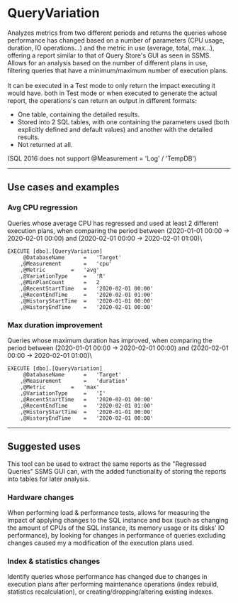 # QueryVariation
Analyzes metrics from two different periods and returns the queries whose performance has changed based on a number of parameters (CPU usage, duration, IO operations...) and the metric in use (average, total, max...), offering a report similar to that of Query Store's GUI as seen in SSMS.\
Allows for an analysis based on the number of different plans in use, filtering queries that have a minimum/maximum number of execution plans.\
\
It can be executed in a Test mode to only return the impact executing it would have. both in Test mode or when executed to generate the actual report, the operations's can return an output in different formats:
- One table, containing the detailed results.
- Stored into 2 SQL tables, with one containing the parameters used (both explicitly defined and default values) and another with the detailed results.
- Not returned at all.

(SQL 2016 does not support @Measurement = 'Log' / 'TempDB')

---
## Use cases and examples
### Avg CPU regression
Queries whose average CPU has regressed and used at least 2 different execution plans, when comparing the period between (2020-01-01 00:00 -> 2020-02-01 00:00) and (2020-02-01 00:00 -> 2020-02-01 01:00)\
``` 
EXECUTE [dbo].[QueryVariation]
	 @DatabaseName		=	'Target'
	,@Measurement		=	'cpu'
	,@Metric		=	'avg'
	,@VariationType		=	'R'
	,@MinPlanCount		=	2
	,@RecentStartTime	=	'2020-02-01 00:00'
	,@RecentEndTime		=	'2020-02-01 01:00'
	,@HistoryStartTime	=	'2020-01-01 00:00'
	,@HistoryEndTime	=	'2020-02-01 00:00'
```

### Max duration improvement
Queries whose maximum duration has improved, when comparing the period between (2020-01-01 00:00 -> 2020-02-01 00:00) and (2020-02-01 00:00 -> 2020-02-01 01:00)\
```
EXECUTE [dbo].[QueryVariation]
	 @DatabaseName		=	'Target'
	,@Measurement		=	'duration'
	,@Metric		=	'max'
	,@VariationType		=	'I'
	,@RecentStartTime	=	'2020-02-01 00:00'
	,@RecentEndTime		=	'2020-02-01 01:00'
	,@HistoryStartTime	=	'2020-01-01 00:00'
	,@HistoryEndTime	=	'2020-02-01 00:00'
```
---

## Suggested uses
This tool can be used to extract the same reports as the "Regressed Queries" SSMS GUI can, with the added functionality of storing the reports into tables for later analysis.
### Hardware changes
When performing load & performance tests, allows for measuring the impact of applying changes to the SQL instance and box (such as changing the amount of CPUs of the SQL instance, its memory usage or its disks' IO performance), by looking for changes in performance of queries excluding changes caused my a modification of the execution plans used.
### Index & statistics changes
Identify queries whose performance has changed due to changes in execution plans after performing maintenance operations (index rebuild, statistics recalculation), or creating/dropping/altering existing indexes.